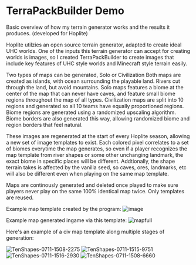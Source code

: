 # TerraPackBuilder Demo
Basic overview of how my terrain generator works and the results it produces. (developed for Hoplite)

Hoplite utilzies an open source terrain generator, adapted to create ideal UHC worlds. One of the inputs this terrain generator can accept for creating worlds is images, so I created TerraPackBuilder to create images that include key features of UHC style worlds and Minecraft style terrain easily.

Two types of maps can be generated, Solo or Civilization
Both maps are created as islands, with ocean surrounding the playable land. Rivers cut through the land, but avoid mountains.
Solo maps features a biome at the center of the map that can never have caves, and feature small biome regions throughout the map of all types.
Civilization maps are split into 10 regions and generated so all 10 teams have equally proportioned regions.
Biome regions are generated using a randomized upscaling algorithm. Biome borders are also generated this way, allowing randomized biome and region borders that feel natural.

These images are regenerated at the start of every Hoplite season, allowing a new set of image templates to exist. Each colored pixel correlates to a set of biomes everytime the map generates, so even if a player recognizes the map template from river shapes or some other unchanging landmark, the exact biome in specific places will be different. Addtionally, the shape terrain takes is affected by the vanilla seed, so caves, ores, landmarks, etc will also be different even when playing on the same map template. 

Maps are continously generated and deleted once played to make sure players never play on the same 100% identical map twice. Only templates are reused. 

Example map template created by the program:
![image](https://github.com/user-attachments/assets/19909ff2-7109-48dd-948b-800f14dcdbf3)

Example map generated ingame via this template:
![mapfull](https://github.com/user-attachments/assets/e318b830-5fab-47ee-a2c6-9d24b6ecba6e)

Here's an example of a civ map template along multiple stages of generation:

![TenShapes-0711-1508-2275](https://github.com/user-attachments/assets/ac31e8b6-bdcf-4be3-8a33-2c23a781739b)
![TenShapes-0711-1515-9751](https://github.com/user-attachments/assets/040c029b-0c4b-42c0-9bfa-335dc1627272)
![TenShapes-0711-1516-2930](https://github.com/user-attachments/assets/dc9abd35-c750-4012-b000-602ec15e31ef)
![TenShapes-0711-1508-6660](https://github.com/user-attachments/assets/5fe27881-7101-442e-9d57-9f383fbb7c09)



